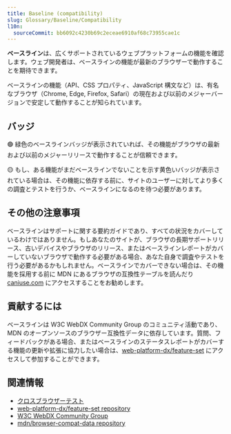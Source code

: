 ```yaml
---
title: Baseline (compatibility)
slug: Glossary/Baseline/Compatibility
l10n:
  sourceCommit: bb6092c4230b69c2eceae6910af68c73955cae1c
---
```


**ベースライン**は、広くサポートされているウェブプラットフォームの機能を確認します。ウェブ開発者は、ベースラインの機能が最新のブラウザーで動作することを期待できます。

ベースラインの機能（API、CSS プロパティ、JavaScript 構文など）は、有名なブラウザ（Chrome, Edge, Firefox, Safari）の現在および以前のメジャーバージョンで安定して動作することが知られています。

## バッジ

<!-- TODO: Show Baseline indicator itself, once it has been merged -->

🟢 緑色のベースラインバッジが表示されていれば、その機能がブラウザの最新および以前のメジャーリリースで動作することが信頼できます。

<!-- TODO: Show the non-Baseline indicator itself, once it has been merged -->

🟡 もし、ある機能がまだベースラインでないことを示す黄色いバッジが表示されている場合は、その機能に依存する前に、サイトのユーザーに対してより多くの調査とテストを行うか、ベースラインになるのを待つ必要があります。

## その他の注意事項

ベースラインはサポートに関する要約ガイドであり、すべての状況をカバーしているわけではありません。もしあなたのサイトが、ブラウザの長期サポートリリース、古いデバイスやブラウザのリリース、またはベースラインレポートがカバーしていないブラウザで動作する必要がある場合、あなた自身で調査やテストを行う必要があるかもしれません。ベースラインでカバーできない場合は、その機能を採用する前に MDN にあるブラウザの互換性テーブルを読んだり [caniuse.com](https://caniuse.com/) にアクセスすることをお勧めします。

## 貢献するには

ベースラインは W3C WebDX Community Group のコミュニティ活動であり、MDN のオープンソースのブラウザー互換性データに依存しています。質問、フィードバックがある場合、またはベースラインのステータスレポートがカバーする機能の更新や拡張に協力したい場合は、[web-platform-dx/feature-set](https://github.com/web-platform-dx/feature-set) にアクセスして参加することができます。

## 関連情報

- [クロスブラウザーテスト](/ja/docs/Learn/Tools_and_testing/Cross_browser_testing)
- [web-platform-dx/feature-set repository](https://github.com/web-platform-dx/feature-set)
- [W3C WebDX Community Group](https://www.w3.org/community/webdx/)
- [mdn/browser-compat-data repository](https://github.com/mdn/browser-compat-data)
